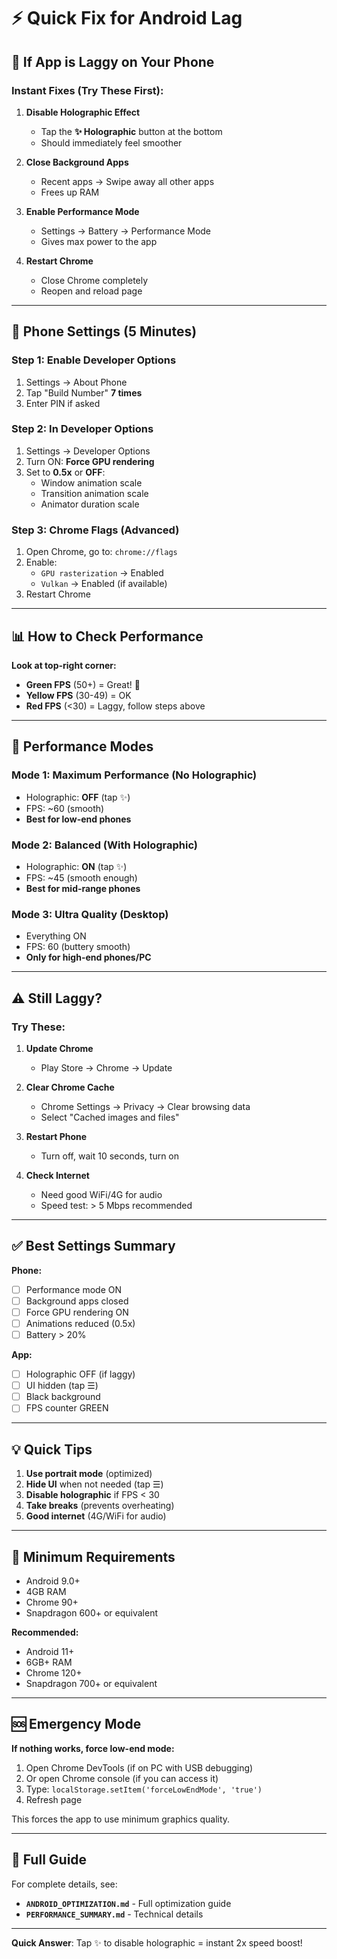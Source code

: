 # ⚡ Quick Fix for Android Lag

## 🚨 If App is Laggy on Your Phone

### Instant Fixes (Try These First):

1. **Disable Holographic Effect**
   - Tap the **✨ Holographic** button at the bottom
   - Should immediately feel smoother

2. **Close Background Apps**
   - Recent apps → Swipe away all other apps
   - Frees up RAM

3. **Enable Performance Mode**
   - Settings → Battery → Performance Mode
   - Gives max power to the app

4. **Restart Chrome**
   - Close Chrome completely
   - Reopen and reload page

---

## 🔧 Phone Settings (5 Minutes)

### Step 1: Enable Developer Options
1. Settings → About Phone
2. Tap "Build Number" **7 times**
3. Enter PIN if asked

### Step 2: In Developer Options
1. Settings → Developer Options
2. Turn ON: **Force GPU rendering**
3. Set to **0.5x** or **OFF**:
   - Window animation scale
   - Transition animation scale
   - Animator duration scale

### Step 3: Chrome Flags (Advanced)
1. Open Chrome, go to: `chrome://flags`
2. Enable:
   - `GPU rasterization` → Enabled
   - `Vulkan` → Enabled (if available)
3. Restart Chrome

---

## 📊 How to Check Performance

**Look at top-right corner:**
- **Green FPS** (50+) = Great! 🎉
- **Yellow FPS** (30-49) = OK
- **Red FPS** (<30) = Laggy, follow steps above

---

## 🎯 Performance Modes

### Mode 1: Maximum Performance (No Holographic)
- Holographic: **OFF** (tap ✨)
- FPS: ~60 (smooth)
- **Best for low-end phones**

### Mode 2: Balanced (With Holographic)
- Holographic: **ON** (tap ✨)
- FPS: ~45 (smooth enough)
- **Best for mid-range phones**

### Mode 3: Ultra Quality (Desktop)
- Everything ON
- FPS: 60 (buttery smooth)
- **Only for high-end phones/PC**

---

## ⚠️ Still Laggy?

### Try These:

1. **Update Chrome**
   - Play Store → Chrome → Update

2. **Clear Chrome Cache**
   - Chrome Settings → Privacy → Clear browsing data
   - Select "Cached images and files"

3. **Restart Phone**
   - Turn off, wait 10 seconds, turn on

4. **Check Internet**
   - Need good WiFi/4G for audio
   - Speed test: > 5 Mbps recommended

---

## ✅ Best Settings Summary

**Phone:**
- [ ] Performance mode ON
- [ ] Background apps closed
- [ ] Force GPU rendering ON
- [ ] Animations reduced (0.5x)
- [ ] Battery > 20%

**App:**
- [ ] Holographic OFF (if laggy)
- [ ] UI hidden (tap ☰)
- [ ] Black background
- [ ] FPS counter GREEN

---

## 💡 Quick Tips

1. **Use portrait mode** (optimized)
2. **Hide UI** when not needed (tap ☰)
3. **Disable holographic** if FPS < 30
4. **Take breaks** (prevents overheating)
5. **Good internet** (4G/WiFi for audio)

---

## 📱 Minimum Requirements

- Android 9.0+
- 4GB RAM
- Chrome 90+
- Snapdragon 600+ or equivalent

**Recommended:**
- Android 11+
- 6GB+ RAM
- Chrome 120+
- Snapdragon 700+ or equivalent

---

## 🆘 Emergency Mode

**If nothing works, force low-end mode:**

1. Open Chrome DevTools (if on PC with USB debugging)
2. Or open Chrome console (if you can access it)
3. Type: `localStorage.setItem('forceLowEndMode', 'true')`
4. Refresh page

This forces the app to use minimum graphics quality.

---

## 📖 Full Guide

For complete details, see:
- **`ANDROID_OPTIMIZATION.md`** - Full optimization guide
- **`PERFORMANCE_SUMMARY.md`** - Technical details

---

**Quick Answer**: Tap ✨ to disable holographic = instant 2x speed boost!


